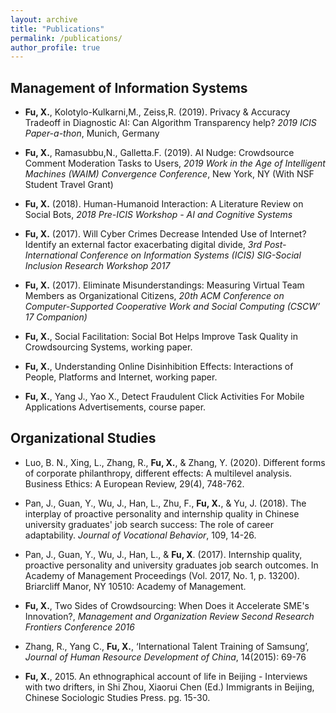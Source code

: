 ```yaml
---
layout: archive
title: "Publications"
permalink: /publications/
author_profile: true
---
```


Management of Information Systems
------
* **Fu, X.**, Kolotylo-Kulkarni,M., Zeiss,R. (2019). Privacy & Accuracy Tradeoff in Diagnostic AI: Can Algorithm Transparency help?
_2019 ICIS Paper-a-thon_, Munich, Germany

* **Fu, X.**, Ramasubbu,N., Galletta.F. (2019). AI Nudge: Crowdsource Comment Moderation Tasks to Users,
_2019 Work in the Age of Intelligent Machines (WAIM) Convergence Conference_, New York, NY (With NSF Student Travel Grant)

* **Fu, X.** (2018). Human-Humanoid Interaction: A Literature Review on Social Bots, _2018 Pre-ICIS Workshop - AI and Cognitive Systems_

* **Fu, X.** (2017). Will Cyber Crimes Decrease Intended Use of Internet? Identify an external factor exacerbating digital divide, _3rd Post-International Conference on Information Systems (ICIS) SIG-Social Inclusion Research Workshop 2017_

* **Fu, X.** (2017). Eliminate Misunderstandings: Measuring Virtual Team Members as Organizational Citizens, _20th ACM Conference on Computer-Supported Cooperative Work and Social Computing (CSCW’ 17 Companion)_

* **Fu, X.**, Social Facilitation: Social Bot Helps Improve Task Quality in Crowdsourcing Systems, working paper.

* **Fu, X.**, Understanding Online Disinhibition Effects: Interactions of People, Platforms and Internet, working paper.

* **Fu, X.**, Yang J., Yao X., Detect Fraudulent Click Activities For Mobile Applications Advertisements, course paper.

Organizational Studies
------
* Luo, B. N., Xing, L., Zhang, R., **Fu, X.**, & Zhang, Y. (2020). Different forms of corporate philanthropy, different effects: A multilevel analysis. Business Ethics: A European Review, 29(4), 748-762.

* Pan, J., Guan, Y., Wu, J., Han, L., Zhu, F., **Fu, X.**, & Yu, J. (2018). The interplay of proactive personality and internship quality in Chinese university graduates' job search success: The role of career adaptability. _Journal of Vocational Behavior_, 109, 14-26.

* Pan, J., Guan, Y., Wu, J., Han, L., & **Fu, X**. (2017). Internship quality, proactive personality and university graduates job search outcomes. In Academy of Management Proceedings (Vol. 2017, No. 1, p. 13200). Briarcliff Manor, NY 10510: Academy of Management.

* **Fu, X.**, Two Sides of Crowdsourcing: When Does it Accelerate SME's Innovation?, _Management and Organization Review Second Research Frontiers Conference 2016_

* Zhang, R., Yang C., **Fu, X.**, ‘International Talent Training of Samsung’, _Journal of Human Resource Development of China_, 14(2015): 69-76

* **Fu, X.**, 2015. An ethnographical account of life in Beijing - Interviews with two drifters, in Shi Zhou, Xiaorui Chen (Ed.) Immigrants in Beijing, Chinese Sociologic Studies Press. pg. 15-30. 
